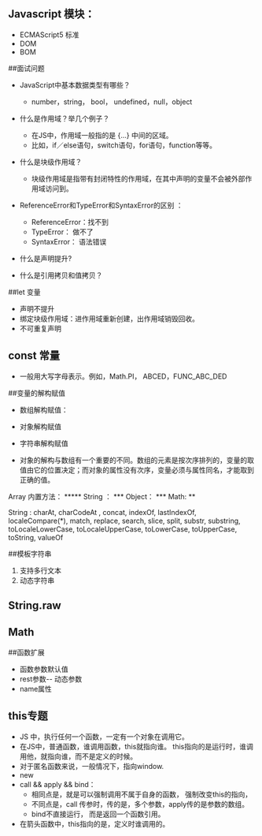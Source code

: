 ## Javascript 模块： 
- ECMAScript5 标准
- DOM
- BOM

##面试问题
- JavaScript中基本数据类型有哪些？
	- number，string， bool， undefined，null，object


- 什么是作用域？举几个例子？
	- 在JS中，作用域一般指的是 {…} 中间的区域。
	- 比如，if／else语句，switch语句，for语句，function等等。

- 什么是块级作用域？
	- 块级作用域是指带有封闭特性的作用域，在其中声明的变量不会被外部作用域访问到。
- ReferenceError和TypeError和SyntaxError的区别 ：
	- ReferenceError：找不到
	- TypeError： 做不了
	- SyntaxError： 语法错误

- 什么是声明提升?
- 什么是引用拷贝和值拷贝？

##let 变量
- 声明不提升
- 绑定块级作用域：进作用域重新创建，出作用域销毁回收。
- 不可重复声明

## const 常量 
- 一般用大写字母表示。例如，Math.PI， ABCED，FUNC_ABC_DED




##变量的解构赋值
- 数组解构赋值： 
- 对象解构赋值
- 字符串解构赋值

- 对象的解构与数组有一个重要的不同。数组的元素是按次序排列的，变量的取值由它的位置决定；而对象的属性没有次序，变量必须与属性同名，才能取到正确的值。



Array 内置方法： *****
String ： ***
Object： ***
Math: **


String :  charAt, charCodeAt , concat, indexOf, lastIndexOf, localeCompare(*), match, replace, search, slice, split,  substr, substring, toLocaleLowerCase, toLocaleUpperCase, toLowerCase, toUpperCase, toString,  valueOf


##模板字符串

1. 支持多行文本
2. 动态字符串

## String.raw

## Math


##函数扩展
- 函数参数默认值
- rest参数-- 动态参数
- name属性


## this专题
- JS 中，执行任何一个函数，一定有一个对象在调用它。 
- 在JS中，普通函数，谁调用函数，this就指向谁。 this指向的是运行时，谁调用他，就指向谁，而不是定义的时候。 
- 对于匿名函数来说，一般情况下，指向window.
- new
- call && apply && bind： 
	- 相同点是，就是可以强制调用不属于自身的函数， 强制改变this的指向，
	- 不同点是，call 传参时，传的是，多个参数，apply传的是参数的数组。 
	- bind不直接运行， 而是返回一个函数引用。 
- 在箭头函数中，this指向的是，定义时谁调用的。










